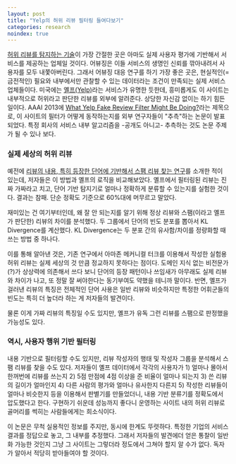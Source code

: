 ```yaml
---
layout: post
title: "Yelp의 허위 리뷰 필터링 들여다보기"
categories: research
noindex: true
---
```


[허위 리뷰를 탐지하는 기술](http://www.4four.us/article/2012/04/detecting-opinion-spam)이 가장 간절한 곳은 아마도 실제 사용자 평가에 기반해서 서비스를 제공하는 업체일 것이다. 어뷰징은 이들 서비스의 생명인 신뢰를 깎아내려서 사용자를 모두 내쫓아버린다. 그래서 어뷰징 대응 연구를 하기 가장 좋은 곳은, 현실적인(=금전적인) 필요와 내부에서만 관찰할 수 있는 데이터라는 조건이 만족되는 실제 서비스 업체들이다. 미국에는 [옐프(Yelp)](http://www.yelp.com)</a>라는 서비스가 유명한 듯한데, 흥미롭게도 이 사이트는 내부적으로 허위라고 판단한 리뷰를 외부에 알려준다. 상당한 자신감 없이는 하기 힘든 일이다. AAAI 2013에 [What Yelp Fake Review Filter Might Be Doing?](http://www.aaai.org/ocs/index.php/ICWSM/ICWSM13/paper/view/6006)라는 제목으로, 이 사이트의 필터가 어떻게 동작하는지를 외부 연구자들이 "추측"하는 논문이 발표되었다. 특정 회사의 서비스 내부 알고리즘을 -공개도 아니고- 추측하는 것도 논문 주제가 될 수 있나 보다.<!--more-->

### 실제 세상의 허위 리뷰

예전에 [리뷰의 내용, 특히 등장한 단어에 기반해서 스팸 리뷰 찾는 연구](http://www.4four.us/article/2012/04/deceptive-opinion-spam)를 소개한 적이 있는데, 저자들은 이 방법과 옐프의 로직을 비교해보았다. 옐프에서 필터링된 리뷰는 진짜 가짜라고 치고, 단어 기반 탐지기로 얼마나 정확하게 분류할 수 있는지를 실험한 것이다. 결과는 참패. 단순 정확도 기준으로 60%대에 머무르고 말았다.

재미있는 건 여기부터인데, 왜 잘 안 되는지를 알기 위해 정상 리뷰와 스팸(이라고 옐프가 판단한) 리뷰의 차이를 분석했다. 두 그룹에서 단어의 빈도 분포를 뽑아서 KL Divergence를 계산했다. KL Divergence는 두 분포 간의 유사함/차이를 정량화할 때 쓰는 방법 중 하나다.

이를 통해 알아낸 것은, 기존 연구에서 아마존 메커니컬 터크를 이용해서 작성한 실험용 허위 리뷰는 실제 세상의 것 만큼 정교하지 못하다는 점이다. 도메인 지식 없는 비전문가(?)가 상상력에 의존해서 쓰다 보니 단어의 등장 패턴이나 쓰임새가 아무래도 실제 리뷰와 차이가 나고, 또 정말 잘 써야한다는 동기부여도 약했을 테니까 말이다. 반면, 옐프가 걸러낸 리뷰의 특징은 전체적인 단어 사용은 일반 리뷰와 비슷하지만 특정한 어휘군들의 빈도는 특히 더 높더라 하는 게 저자들의 발견이다.

물론 이게 가짜 리뷰의 특징일 수도 있지만, 옐프가 유독 그런 리뷰를 스팸으로 판정했을 가능성도 있다.

### 역시, 사용자 행위 기반 필터링

내용 기반으로 필터링할 수도 있지만, 리뷰 작성자의 행태 및 작성자 그룹을 분석해서 스팸 리뷰를 찾을 수도 있다. 저자들이 옐프 데이터에서 각각의 사용자가 1) 얼마나 몰아서 한꺼번에 리뷰를 쓰는지 2) 5점 만점에 4점 이상을 준 비율이 얼마나 되는지 3) 쓴 리뷰의 길이가 얼마인지 4) 다른 사람의 평가와 얼마나 유사한지 다른지 5) 작성한 리뷰들이 얼마나 비슷한지 등을 이용해서 판별기를 만들었더니, 내용 기반 분류기를 정확도에서 압도했다고 한다. 구현하기 쉬운데 성능까지 좋다니 운영하는 사이트 내의 허위 리뷰로 골머리를 썩히는 사람들에게는 희소식이다.

이 논문은 무척 실용적인 정보를 주지만, 동시에 한계도 뚜렷하다. 특정한 기업의 서비스 결과를 정답으로 놓고, 그 내부를 추정했다. 그래서 저자들의 발견에더 얻은 통찰이 일반화 가능한 것인지 그냥 그 사이트는 그렇더라 정도에서 그쳐야 할지 알 수가 없다. 독자가 알아서 적당히 받아들여야 할 것이다.